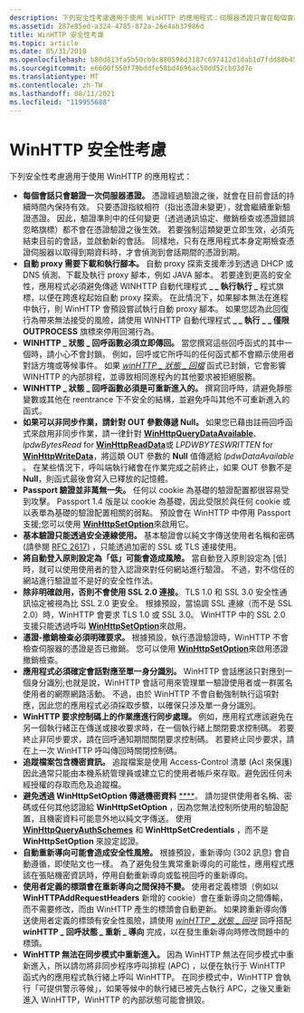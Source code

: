 ```yaml
---
description: 下列安全性考慮適用于使用 WinHTTP 的應用程式：伺服器憑證只會在每個會話驗證一次。
ms.assetid: 287e85ed-a324-4785-872a-26e4ab37986d
title: WinHTTP 安全性考慮
ms.topic: article
ms.date: 05/31/2018
ms.openlocfilehash: b80d813fa5b50cb9c880598d3187c697412d1dab1d7fdd80b4507d17d03eff6a
ms.sourcegitcommit: e6600f550f79bddfe58bd4696ac50dd52cb03d7e
ms.translationtype: MT
ms.contentlocale: zh-TW
ms.lasthandoff: 08/11/2021
ms.locfileid: "119955688"
---
```

# <a name="winhttp-security-considerations"></a>WinHTTP 安全性考慮

下列安全性考慮適用于使用 WinHTTP 的應用程式：

-   **每個會話只會驗證一次伺服器憑證。** 憑證經過驗證之後，就會在目前會話的持續時間內保持有效。 只要憑證指紋相符（指出憑證未變更），就會繼續重新驗證憑證。 因此，驗證準則中的任何變更（透過通訊協定、撤銷檢查或憑證錯誤忽略旗標）都不會在憑證驗證之後生效。 若要強制這類變更立即生效，必須先結束目前的會話，並啟動新的會話。 同樣地，只有在應用程式本身定期檢查憑證伺服器以取得到期資料時，才會偵測到會話期間的憑證到期。
-   **自動 proxy 需要下載和執行腳本。** 自動 proxy 探索支援牽涉到透過 DHCP 或 DNS 偵測、下載及執行 proxy 腳本，例如 JAVA 腳本。 若要達到更高的安全性，應用程式必須避免傳遞 WINHTTP 自動代理程式 **\_ \_ 執行執行 \_** 程式旗標，以便在跨進程起始自動 proxy 探索。 在此情況下，如果腳本無法在進程中執行，則 WinHTTP 會預設嘗試執行自動 proxy 腳本。 如果您認為此回復行為帶來無法接受的風險，請使用 WINHTTP 自動代理程式 **\_ \_ 執行 \_ \_ 僅限 OUTPROCESS** 旗標來停用回溯行為。
-   **WINHTTP \_ 狀態 \_ 回呼函數必須立即傳回。** 當您撰寫這些回呼函式的其中一個時，請小心不會封鎖。 例如，回呼或它所呼叫的任何函式都不會顯示使用者對話方塊或等候事件。 如果 [*winHTTP \_ 狀態 \_ 回檔*](/windows/win32/api/winhttp/nc-winhttp-winhttp_status_callback) 函式已封鎖，它會影響 WINHTTP 的內部排程，並導致相同進程內的其他要求被拒絕服務。
-   **WINHTTP \_ 狀態 \_ 回呼函數必須是可重新進入的。** 撰寫回呼時，請避免靜態變數或其他在 reentrance 下不安全的結構，並避免呼叫其他不可重新進入的函式。
-   **如果可以非同步作業，請針對 OUT 參數傳遞 Null。** 如果您已藉由註冊回呼函式來啟用非同步作業，請一律針對 [**WinHttpQueryDataAvailable**](/windows/desktop/api/Winhttp/nf-winhttp-winhttpquerydataavailable)、 *lpdwBytesRead* for [**WinHttpReadData**](/windows/desktop/api/Winhttp/nf-winhttp-winhttpreaddata)或 *LPDWBYTESWRITTEN* for [**WinHttpWriteData**](/windows/desktop/api/Winhttp/nf-winhttp-winhttpwritedata)，將這類 OUT 參數的 **Null** 值傳遞給 *lpdwDataAvailable* 。 在某些情況下，呼叫端執行緒會在作業完成之前終止，如果 OUT 參數不是 **Null**，則函式最後會寫入已釋放的記憶體。
-   **Passport 驗證並非萬無一失。** 任何以 cookie 為基礎的驗證配置都很容易受到攻擊。 Passport 1.4 版是以 cookie 為基礎，因此受限於與任何 cookie 或以表單為基礎的驗證配置相關的弱點。 預設會在 WinHTTP 中停用 Passport 支援;您可以使用 [**WinHttpSetOption**](/windows/desktop/api/Winhttp/nf-winhttp-winhttpsetoption)來啟用它。
-   **基本驗證只能透過安全連線使用。** 基本驗證會以純文字傳送使用者名稱和密碼 (請參閱 [RFC 2617](https://www.ietf.org/rfc/rfc2617.txt)) ，只能透過加密的 SSL 或 TLS 連接使用。
-   **將自動登入原則設定為「低」可能會造成風險。** 當自動登入原則設定為 [低] 時，就可以使用使用者的登入認證來對任何網站進行驗證。 不過，對不信任的網站進行驗證並不是好的安全性作法。
-   **除非明確啟用，否則不會使用 SSL 2.0 連接。** TLS 1.0 和 SSL 3.0 安全性通訊協定被視為比 SSL 2.0 更安全。 根據預設，當協調 SSL 連線（而不是 SSL 2.0）時，WinHTTP 會要求 TLS 1.0 或 SSL 3.0。 WinHTTP 中的 SSL 2.0 支援只能透過呼叫 [**WinHttpSetOption**](/windows/desktop/api/Winhttp/nf-winhttp-winhttpsetoption)來啟用。
-   **憑證-撤銷檢查必須明確要求。** 根據預設，執行憑證驗證時，WinHTTP 不會檢查伺服器的憑證是否已撤銷。 您可以使用 [**WinHttpSetOption**](/windows/desktop/api/Winhttp/nf-winhttp-winhttpsetoption)來啟用憑證撤銷檢查。
-   **應用程式必須確定會話對應至單一身分識別。** WinHTTP 會話應該只對應到一個身分識別;也就是說，WinHTTP 會話可用來管理單一驗證使用者或一群匿名使用者的網際網路活動。 不過，由於 WinHTTP 不會自動強制執行這項對應，因此您的應用程式必須採取步驟，以確保只涉及單一身分識別。
-   **WinHTTP 要求控制碼上的作業應進行同步處理。** 例如，應用程式應該避免在另一個執行緒正在傳送或接收要求時，在一個執行緒上關閉要求控制碼。 若要終止非同步要求，請在回呼通知期間關閉要求控制碼。 若要終止同步要求，請在上一次 WinHTTP 呼叫傳回時關閉控制碼。
-   **追蹤檔案包含機密資訊。** 追蹤檔案是使用 Access-Control 清單 (Acl 來保護) 因此通常只能由本機系統管理員或建立它的使用者帳戶來存取。避免因任何未經授權的存取而危及追蹤檔。
-   **避免透過 WinHttpSetOption 傳遞機密資料** [****](/windows/desktop/api/Winhttp/nf-winhttp-winhttpsetoption)。 請勿提供使用者名稱、密碼或任何其他認證給 **WinHttpSetOption** ，因為您無法控制所使用的驗證配置，且機密資料可能意外地以純文字傳送。 使用 [**WinHttpQueryAuthSchemes**](/windows/desktop/api/Winhttp/nf-winhttp-winhttpqueryauthschemes) 和 **WinHttpSetCredentials** ，而不是 **WinHttpSetOption** 來設定認證。
-   **自動重新導向可能會造成安全性風險。** 根據預設，重新導向 (302 訊息) 會自動遵循，即使貼文也一樣。 為了避免發生異常重新導向的可能性，應用程式應該在張貼機密資訊時，停用自動重新導向或監視回呼的重新導向。
-   **使用者定義的標頭會在重新導向之間保持不變。** 使用者定義標頭（例如以 **WinHTTPAddRequestHeaders** 新增的 cookie）會在重新導向之間傳輸，而不需要修改，而由 WinHTTP 產生的標頭會自動更新。 如果跨重新導向傳送使用者定義的標頭有安全性風險，請使用 [*winHTTP \_ 狀態 \_ 回呼*](/windows/win32/api/winhttp/nc-winhttp-winhttp_status_callback) 回呼搭配 **winHTTP \_ 回呼狀態 \_ 重新 \_ 導向** 完成，以在發生重新導向時修改問題中的標頭。
-   **WinHTTP 無法在同步模式中重新進入。** 因為 WinHTTP 無法在同步模式中重新進入，所以請勿將非同步程序呼叫排程 (APC) ，以便在執行于 WinHTTP 函式內的應用程式執行緒上呼叫 WinHTTP。 在同步模式中，WinHTTP 會執行「可提供警示等候」，如果等候中的執行緒已被先占執行 APC，之後又重新進入 WinHTTP，WinHTTP 的內部狀態可能會損毀。

 

 
